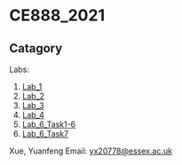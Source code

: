 CE888_2021
=======

Catagory
-----------
Labs:
  1. [Lab_1](https://github.com/gibsonx/CE888/blob/master/Lab_1/Exercise_Lab_1.ipynb)
  2. [Lab_2](https://github.com/gibsonx/CE888/blob/master/Lab_2/bootstrap.ipynb)
  3. [Lab_3](https://github.com/gibsonx/CE888/blob/master/Lab_3/bank_classification.ipynb)
  4. [Lab_4](https://github.com/gibsonx/CE888/blob/master/Lab_4/my_recommender.ipynb)
  5. [Lab_6_Task1-6](https://github.com/gibsonx/CE888/blob/master/Lab_6/Lab_6_Exercise.ipynb)
  6. [Lab_6_Task7](https://github.com/gibsonx/CE888/blob/master/Lab_6/Lab_6_Exercise.ipynb)



Xue, Yuanfeng
Email: yx20778@essex.ac.uk
